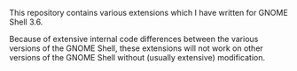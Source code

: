 This repository contains various extensions which I have written for GNOME Shell 3.6. 

Because of extensive internal code differences between the various versions of the 
GNOME Shell, these extensions will not work on other versions of the GNOME Shell 
without (usually extensive) modification.

